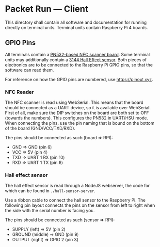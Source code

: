 # Packet Run — Client
This directory shall contain all software and documentation for running directly on terminal
units. Terminal units contain Raspberry Pi 4 boards.

## GPIO Pins
All terminals contain a [PN532-based NFC scanner board](https://www.tinytronics.nl/shop/nl/communicatie-en-signalen/draadloos/rfid/rfid-nfc-kit-pn532-met-s50-kaart-en-s50-key-tag). Some terminal units may
additionally contain a [3144 Hall Effect
sensor](https://www.tinytronics.nl/shop/nl/sensoren/magnetisch-veld/3144-hall-effect-switch).
Both pieces of electronics are to be connected to the Raspberry Pi GPIO pins, so
that the software can read them.

For reference on how the GPIO pins are numbered, use https://pinout.xyz.

### NFC Reader
The NFC scanner is read using WebSerial. This means that the board should be
connected as a UART device, so it is available over WebSerial. First of all,
make sure the DIP switches on the board are both set to OFF (towards the
numbers). This configures the PN532 in UART/HSU mode. When connecting the pins,
use the pin naming that is bound on the bottom of the board (GND/VCC/TXD/RXD).

The pins should be connected as such (board => RPI):
* GND => GND (pin 6)
* VCC => 5V (pin 4)
* TXD => UART 1 RX (pin 10)
* RXD => UART 1 TX (pin 8)

### Hall effect sensor
The hall effect sensor is read through a NodeJS webserver, the code for which
can be found in `./hall-sensor-server`.

Use a ribbon cable to connect the hall sensor to the Raspberry Pi. The following
pin layout connects the pins on the sensor from left to right when the side with
the serial number is facing you.

The pins should be connected as such (sensor => RPI):
* SUPPLY (left) => 5V (pin 2)
* GROUND (middle) => GND (pin 9)
* OUTPUT (right) => GPIO 2 (pin 3)
